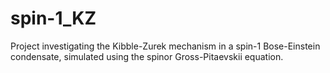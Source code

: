 # spin-1_KZ
Project investigating the Kibble-Zurek mechanism in a spin-1 Bose-Einstein condensate, simulated using the spinor Gross-Pitaevskii equation.
